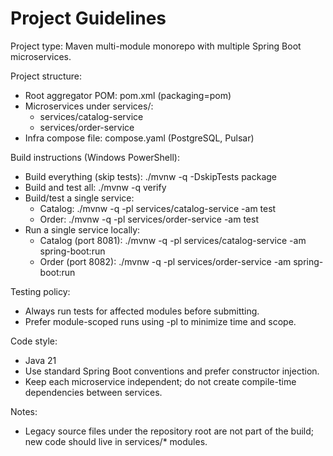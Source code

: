 # Project Guidelines

Project type: Maven multi-module monorepo with multiple Spring Boot microservices.

Project structure:
- Root aggregator POM: pom.xml (packaging=pom)
- Microservices under services/:
  - services/catalog-service
  - services/order-service
- Infra compose file: compose.yaml (PostgreSQL, Pulsar)

Build instructions (Windows PowerShell):
- Build everything (skip tests): ./mvnw -q -DskipTests package
- Build and test all: ./mvnw -q verify
- Build/test a single service:
  - Catalog: ./mvnw -q -pl services/catalog-service -am test
  - Order:   ./mvnw -q -pl services/order-service -am test
- Run a single service locally:
  - Catalog (port 8081): ./mvnw -q -pl services/catalog-service -am spring-boot:run
  - Order (port 8082):   ./mvnw -q -pl services/order-service -am spring-boot:run

Testing policy:
- Always run tests for affected modules before submitting.
- Prefer module-scoped runs using -pl to minimize time and scope.

Code style:
- Java 21
- Use standard Spring Boot conventions and prefer constructor injection.
- Keep each microservice independent; do not create compile-time dependencies between services.

Notes:
- Legacy source files under the repository root are not part of the build; new code should live in services/* modules.
